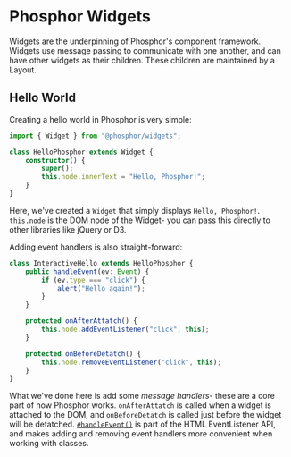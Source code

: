 # Phosphor Widgets

Widgets are the underpinning of Phosphor's component framework. Widgets use
message passing to communicate with one another, and can have other widgets as
their children. These children are maintained by a Layout.

## Hello World

Creating a hello world in Phosphor is very simple:

```ts
import { Widget } from "@phosphor/widgets";

class HelloPhosphor extends Widget {
    constructor() {
        super();
        this.node.innerText = "Hello, Phosphor!";
    }
}
```

Here, we've created a `Widget` that simply displays `Hello, Phosphor!`.
`this.node` is the DOM node of the Widget- you can pass this directly to other
libraries like jQuery or D3.

Adding event handlers is also straight-forward:

```ts
class InteractiveHello extends HelloPhosphor {
    public handleEvent(ev: Event) {
        if (ev.type === "click") {
            alert("Hello again!");
        }
    }

    protected onAfterAttatch() {
        this.node.addEventListener("click", this);
    }

    protected onBeforeDetatch() {
        this.node.removeEventListener("click", this);
    }
}
```

What we've done here is add some _message handlers_- these are a core part of
how Phosphor works. `onAfterAttatch` is called when a widget is attached to the
DOM, and `onBeforeDetatch` is called just before the widget will be detatched.
[`#handleEvent()`](https://developer.mozilla.org/en-US/docs/Web/API/EventListener)
is part of the HTML EventListener API, and makes adding and removing event
handlers more convenient when working with classes.